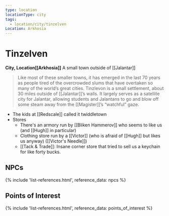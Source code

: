 ```yaml
---
type: location
locationType: city
tags:
  - location/city/tinzelven
Location: Arkhosia
---
```

# Tinzelven
**City, <span class="dataview inline-field"><span class="inline-field-key">Location</span><span class="inline-field-value">[[Arkhosia]]</span></span>**
A small town outside of [[Jalantar]]

> Like most of these smaller towns, it has emerged in the last 70 years as people tired of the overcrowded slums that have overtaken so many of the world’s great cities. Tinzlevon is a small settlement, about 30 miles outside of [[Jalantar]]’s walls. It largely serves as a satellite city for Jalantar, allowing students and Jalantans to go and blow off some steam away from the [[Magister]]’s “watchful” gaze.


* The kids at [[Redscale]] called it twiddletown
* Stores
	* There's an armory run by [[Bliken Hammerov]] who seems to like us (and [[Hugh]] in particular)
	* Clothing store run by a [[Victor]] (who is afraid of [[Hugh]] but likes us anyway) ([[Victor's Needle]])
	* [[Tack & Trade]]: Insane corner store that tried to sell us a keychain for like forty bucks. 


## NPCs
{% include 'list-references.html', reference_data: npcs %}


## Points of Interest

{% include 'list-references.html', reference_data: points_of_interest %}
